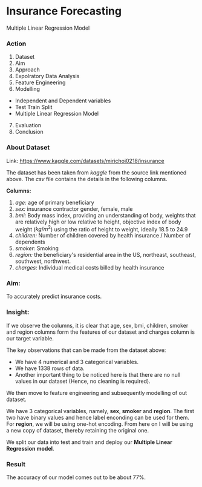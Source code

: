 # Insurance Forecasting
Multiple Linear Regression Model

### Action

1. Dataset
2. Aim
3. Approach
4. Expolratory Data Analysis
5. Feature Engineering
6. Modelling
 * Independent and Dependent variables
 * Test Train Split
 * Multiple Linear Regression Model
7. Evaluation
8. Conclusion

### About Dataset

Link: https://www.kaggle.com/datasets/mirichoi0218/insurance

The dataset has been taken from _kaggle_ from the source link mentioned above. The _csv_ file contains the details in the following columns.

**Columns:**

1. _age:_ age of primary beneficiary
1. _sex:_ insurance contractor gender, female, male
1. _bmi:_ Body mass index, providing an understanding of body, weights that are relatively high or low relative to height, objective index of body weight ($kg/m^2$) using the ratio of height to weight, ideally 18.5 to 24.9
1. _children:_ Number of children covered by health insurance / Number of dependents
1. _smoker:_ Smoking
1. _region:_ the beneficiary's residential area in the US, northeast, southeast, southwest, northwest.
1. _charges:_ Individual medical costs billed by health insurance

### Aim:

To accurately predict insurance costs.

### Insight:

If we observe the columns, it is clear that age, sex, bmi, children, smoker and region columns form the features of our dataset and charges column is our target variable.

The key observations that can be made from the dataset above:
* We have 4 numerical and 3 categorical variables.
* We have $1338$ rows of data.
* Another important thing to be noticed here is that there are no null values in our dataset (Hence, no cleaning is required).

We then move to feature engineering and subsequently modelling of out dataset.

We have 3 categorical variables, namely, **sex**, **smoker** and **region**. The first two have binary values and hence label enconding can be used for them. For **region**, we will be using one-hot encoding. From here on I will be using a new copy of dataset, thereby retaining the original one.

We split our data into test and train and deploy our **Multiple Linear Regression model**.

### Result

The accuracy of our model comes out to be about 77%.
